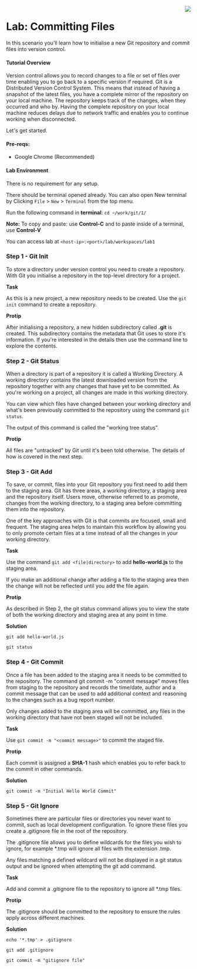 <img align="right" src="../logo-small.png">


# Lab: Committing Files
In this scenario you'll learn how to initialise a new Git repository and commit files into version control.

#### Tutorial Overview

Version control allows you to record changes to a file or set of files over time enabling you to go back to a specific version if required. Git is a Distributed Version Control System. This means that instead of having a snapshot of the latest files, you have a complete mirror of the repository on your local machine. The repository keeps track of the changes, when they occurred and who by. Having the complete repository on your local machine reduces delays due to network traffic and enables you to continue working when disconnected.

Let's get started.

#### Pre-reqs:
- Google Chrome (Recommended)

#### Lab Environment
There is no requirement for any setup.

There should be terminal opened already. You can also open New terminal by Clicking `File` > `New` > `Terminal` from the top menu.

Run the following command in **terminal**:
`cd ~/work/git/1/`

**Note:** To copy and paste: use **Control-C** and to paste inside of a terminal, use **Control-V**

You can access lab at `<host-ip>:<port>/lab/workspaces/lab1`

### Step 1 - Git Init
To store a directory under version control you need to create a repository. With Git you initialise a repository in the top-level directory for a project.

**Task**

As this is a new project, a new repository needs to be created. Use the `git init` command to 
create a repository.

**Protip**

After initialising a repository, a new hidden subdirectory called **.git** is created. This subdirectory contains the metadata that Git uses to store it's information. If you're interested in the details then use the command line to explore the contents.

### Step 2 - Git Status
When a directory is part of a repository it is called a Working Directory. A working directory contains the latest downloaded version from the repository together with any changes that have yet to be committed. As you're working on a project, all changes are made in this working directory.

You can view which files have changed between your working directory and what's been previously committed to the repository using the command `git status`.

The output of this command is called the "working tree status".

**Protip**

All files are "untracked" by Git until it's been told otherwise. The details of how is covered in the next step.

### Step 3 - Git Add
To save, or commit, files into your Git repository you first need to add them to the staging area. Git has three areas, a working directory, a staging area and the repository itself. Users move, otherwise referred to as promote, changes from the working directory, to a staging area before committing them into the repository.

One of the key approaches with Git is that commits are focused, small and frequent. The staging area helps to maintain this workflow by allowing you to only promote certain files at a time instead of all the changes in your working directory.

**Task**

Use the command `git add <file|directory>` to add **hello-world.js** to the staging area.

If you make an additional change after adding a file to the staging area then the change will not be reflected until you add the file again.

**Protip**

As described in Step 2, the git status command allows you to view the state of both the working directory and staging area at any point in time.

**Solution**

`git add hello-world.js`

`git status`

### Step 4 - Git Commit
Once a file has been added to the staging area it needs to be committed to the repository. The command git commit -m "commit message" moves files from staging to the repository and records the time/date, author and a commit message that can be used to add additional context and reasoning to the changes such as a bug report number.

Only changes added to the staging area will be committed, any files in the working directory that have not been staged will not be included.

**Task**

Use `git commit -m "<commit message>"` to commit the staged file.

**Protip**

Each commit is assigned a **SHA-1** hash which enables you to refer back to the commit in other commands.

**Solution**

`git commit -m "Initial Hello World Commit"`

### Step 5 - Git Ignore
Sometimes there are particular files or directories you never want to commit, such as local development configuration. To ignore these files you create a .gitignore file in the root of the repository.

The .gitignore file allows you to define wildcards for the files you wish to ignore, for example *.tmp will ignore all files with the extension .tmp.

Any files matching a defined wildcard will not be displayed in a git status output and be ignored when attempting the git add command.

**Task**

Add and commit a .gitignore file to the repository to ignore all *.tmp files.

**Protip**

The .gitignore should be committed to the repository to ensure the rules apply across different machines.

**Solution**

`echo '*.tmp' > .gitignore`

`git add .gitignore`

`git commit -m "gitignore file"`
